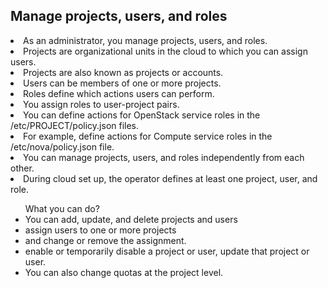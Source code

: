Manage projects, users, and roles
--------------------------------------
<li>As an administrator, you manage projects, users, and roles. </li>
<li>Projects are organizational units in the cloud to which you can assign users.</li>
<li>Projects are also known as projects or accounts. 
<li>Users can be members of one or more projects.</li>
<li>Roles define which actions users can perform.</li>
<li>You assign roles to user-project pairs.</li>

<li>You can define actions for OpenStack service roles in the /etc/PROJECT/policy.json files.</li>
<li>For example, define actions for Compute service roles in the /etc/nova/policy.json file.</li>

<li>You can manage projects, users, and roles independently from each other.</li>

<li>During cloud set up, the operator defines at least one project, user, and role.</li>
<ul>What you can do?
  <li>You can add, update, and delete projects and users</li> 
  <li>assign users to one or more projects</li>
  <li>and change or remove the assignment.</li>
  <li>enable or temporarily disable a project or user, update that project or user.</li>
  <li>You can also change quotas at the project level.</li>
</ul>  
